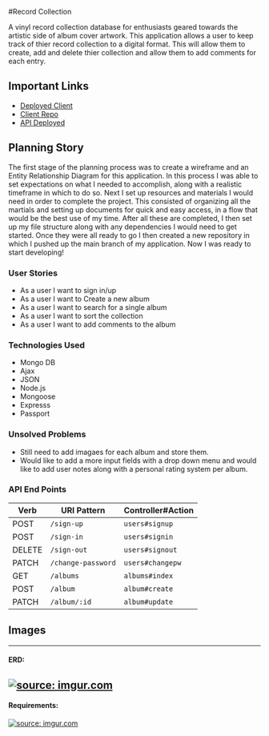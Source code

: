 #Record Collection

A vinyl record collection database for enthusiasts geared towards the artistic side of album cover artwork.
This application allows a user to keep track of thier record collection to a digital format. This will allow them to create, add and delete thier collection and allow them to add comments for each entry.

## Important Links

- [Deployed Client](https://loudam88.github.io/record-collection-client/)
- [Client Repo](https://github.com/loudam88/record-collection-client)
- [API Deployed](https://intense-scrubland-71825.herokuapp.com/)

## Planning Story

The first stage of the planning process was to create a wireframe and an Entity Relationship Diagram for this application.  In this process I was able to set expectations on what I needed to accomplish, along with a realistic timeframe in which to do so.
Next I set up resources and materials I would need in order to complete the project. This consisted of organizing all the martials and setting up documents for quick and easy access, in a flow that would be the best use of my time.
After all these are completed, I then set up my file structure along with any dependencies I would need to get started.  Once they were all ready to go I then created a new repository in which I pushed up the main branch of my application.  Now I was ready to start developing!


### User Stories

- As a user I want to sign in/up
- As a user I want to Create a new album
- As a user I want to search for a single album
- As a user I want to sort the collection
- As a user I want to add comments to the album

### Technologies Used

- Mongo DB
- Ajax
- JSON
- Node.js
- Mongoose
- Expresss
- Passport

### Unsolved Problems
- Still need to add imagaes for each album and store them.
- Would like to add a more input fields with a drop down menu and would like to add user notes along with a personal rating system per album.

### API End Points

| Verb   | URI Pattern            | Controller#Action |
|--------|------------------------|-------------------|
| POST   | `/sign-up`             | `users#signup`    |
| POST   | `/sign-in`             | `users#signin`    |
| DELETE | `/sign-out`            | `users#signout`   |
| PATCH  | `/change-password`     | `users#changepw`  |
| GET    | `/albums`              | `albums#index`    |
| POST   | `/album`               | `album#create`    |
| PATCH  | `/album/:id`           | `album#update`    |


## Images

---

#### ERD:
<a href="https://imgur.com/y6hB5IF"><img src="https://i.imgur.com/y6hB5IF.png" title="source: imgur.com" /></a>
---
#### Requirements:
<a href="https://imgur.com/Quh4WNj"><img src="https://i.imgur.com/Quh4WNj.png" title="source: imgur.com" /></a>
